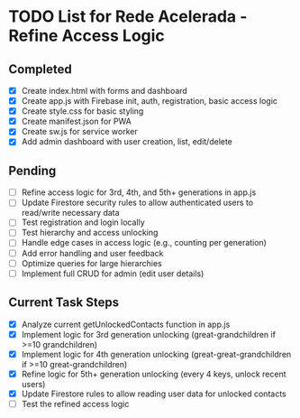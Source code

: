 # TODO List for Rede Acelerada - Refine Access Logic

## Completed
- [x] Create index.html with forms and dashboard
- [x] Create app.js with Firebase init, auth, registration, basic access logic
- [x] Create style.css for basic styling
- [x] Create manifest.json for PWA
- [x] Create sw.js for service worker
- [x] Add admin dashboard with user creation, list, edit/delete

## Pending
- [ ] Refine access logic for 3rd, 4th, and 5th+ generations in app.js
- [ ] Update Firestore security rules to allow authenticated users to read/write necessary data
- [ ] Test registration and login locally
- [ ] Test hierarchy and access unlocking
- [ ] Handle edge cases in access logic (e.g., counting per generation)
- [ ] Add error handling and user feedback
- [ ] Optimize queries for large hierarchies
- [ ] Implement full CRUD for admin (edit user details)

## Current Task Steps
- [x] Analyze current getUnlockedContacts function in app.js
- [x] Implement logic for 3rd generation unlocking (great-grandchildren if >=10 grandchildren)
- [x] Implement logic for 4th generation unlocking (great-great-grandchildren if >=10 great-grandchildren)
- [x] Refine logic for 5th+ generation unlocking (every 4 keys, unlock recent users)
- [x] Update Firestore rules to allow reading user data for unlocked contacts
- [ ] Test the refined access logic
